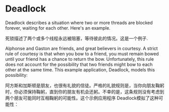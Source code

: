 # Deadlock

Deadlock describes a situation where two or more threads are blocked forever, waiting for each other. Here's an example.

死锁描述了两个或多个线程永远被阻塞，等待彼此的情况。这是一个例子.

Alphonse and Gaston are friends, and great believers in courtesy. A strict rule of courtesy is that when you bow to a friend, you must remain bowed until your friend has a chance to return the bow. Unfortunately, this rule does not account for the possibility that two friends might bow to each other at the same time. This example application, Deadlock, models this possibility:

阿方斯和加斯顿是朋友，也很有礼貌的信徒。严格的礼貌规则是，当你向朋友鞠躬时，你必须保持鞠躬，直到你的朋友有机会还躬。不幸的是，这条规则没有考虑到两个朋友可能同时互相鞠躬的可能性。这个示例应用程序 Deadlock模拟了这种可能性：

